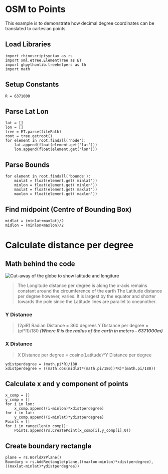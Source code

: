 
# OSM to Points
This example is to demonstrate how decimal degree coordinates can be translated to cartesian points

## Load Libraries

    import rhinoscriptsyntax as rs
    import xml.etree.ElementTree as ET
    import ghpythonlib.treehelpers as th
    import math

##	Setup Constants
    R = 6371000

## Parse Lat Lon
    lat = []
    lon = []
    tree = ET.parse(filePath)
    root = tree.getroot()
    for element in root.findall('node'):
        lat.append(float(element.get('lat')))
        lon.append(float(element.get('lon')))

## Parse Bounds

    for element in root.findall('bounds'):
        minlat = float(element.get('minlat'))
        minlon = float(element.get('minlon'))
        maxlat = float(element.get('maxlat'))
        maxlon = float(element.get('maxlon'))

## Find midpoint (Centre of Bounding Box)

    midlat = (minlat+maxlat)/2
    midlon = (minlon+maxlon)/2

# Calculate distance per degree
## Math behind the code
![Cut-away of the globe to show latitude and longiture](https://assets-news-bcdn.dailyhunt.in/cmd/resize/400x400_80/fetchdata16/images/5d/6e/85/5d6e85340a5a95f1a0303a3995b193ec75119de20db49fe988895ae524205739.jpg)

> The Longitude distance per degree is along the x-axis remains constant around the circumference of the earth
> The Latitude distance per degree however, varies. It is largest by the equator and shorter towards the pole since the Latitude lines are parallel to oneanother.
### Y Distance
> (2*pi*R) Radian Distance = 360 degrees
> Y Distance per degree = (pi*R)/180 ***(Where R is the radius of the earth in meters - 6371000m)***  
### X Distance
> X Distance per degree = cosine(Latitude)*Y Distance per degree

    ydistperdegree = (math.pi*R)/180
    xdistperdegree = ((math.cos(midlat*(math.pi/180))*R)*(math.pi/180))

## Calculate x and y component of points

    x_comp = []
    y_comp = []
    for i in lon:
        x_comp.append((i-minlon)*xdistperdegree)
    for i in lat:
        y_comp.append((i-minlat)*ydistperdegree)
    Points = []
    for i in range(len(x_comp)):
        Points.append(rs.CreatePoint(x_comp[i],y_comp[i],0))

## Create boundary rectangle

    plane = rs.WorldXYPlane()
    Boundary = rs.AddRectangle(plane,((maxlon-minlon)*xdistperdegree),((maxlat-minlat)*ydistperdegree))
